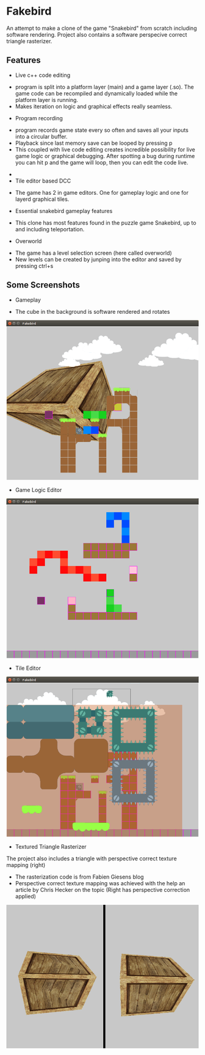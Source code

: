 # Fakebird

An attempt to make a clone of the game "Snakebird" from scratch including software rendering. Project also contains a software perspecive correct triangle rasterizer.

## Features

* Live c++ code editing
 - program is split into a platform layer (main) and a game layer (.so). The game code can be recompiled and dynamically loaded while the platform layer is running.
 - Makes iteration on logic and graphical effects really seamless.
* Program recording
 - program records game state every so often and saves all your inputs into a circular buffer.
 - Playback since last memory save can be looped by pressing p
 - This coupled with live code editing creates incredible possibility for live game logic or graphical debugging. After spotting a bug during runtime you can hit p and the game will loop, then you can edit the code live.
* 
* Tile editor based DCC
 - The game has 2 in game editors. One for gameplay logic and one for layerd graphical tiles.
* Essential snakebird gameplay features
 - This clone has most features found in the puzzle game Snakebird, up to and including teleportation. 
* Overworld
 - The game has a level selection screen (here called overworld)
 - New levels can be created by junping into the editor and saved by pressing ctrl+s

## Some Screenshots

* Gameplay 
 - The cube in the background is software rendered and rotates

![Regular gameplay](docs/in_game_with_cube.png "Regular Asteroid Slicing Action")

* Game Logic Editor

![Logic Editor](docs/logic_editor.png "Drawing a Snake in the logic editor")

* Tile Editor

![Tile Editor](docs/tile_editor.png "A Tilesheet page for the tile editor")

* Textured Triangle Rasterizer
 
The project also includes a triangle with perspective correct texture mapping (right)
 - The rasterization code is from Fabien Giesens blog
 - Perspective correct texture mapping was achieved with the help an article by Chris Hecker on the topic (Right has perspective correction applied)

![Texture Mapping](docs/texture_mapping_comparison.png "Uncorrected vs Perspective Corrected Texture Mapping")


